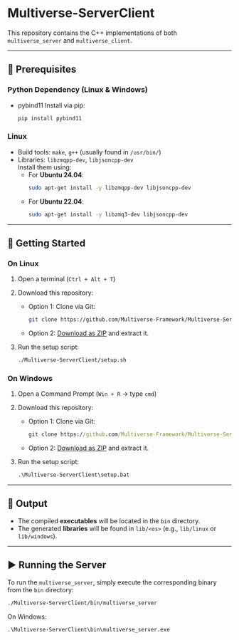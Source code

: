 # Multiverse-ServerClient

This repository contains the C++ implementations of both `multiverse_server` and `multiverse_client`.

---

## 🔧 Prerequisites

### Python Dependency (Linux & Windows)

- pybind11
  Install via pip:  
  ```bash
  pip install pybind11
  ```

### Linux

- Build tools: `make`, `g++` (usually found in `/usr/bin/`)
- Libraries: `libzmqpp-dev`, `libjsoncpp-dev`  
  Install them using:  
  - For **Ubuntu 24.04**:  
    ```bash
    sudo apt-get install -y libzmqpp-dev libjsoncpp-dev
    ```
  - For **Ubuntu 22.04**:  
    ```bash
    sudo apt-get install -y libzmq3-dev libjsoncpp-dev
    ```

---

## 🚀 Getting Started

### On Linux

1. Open a terminal (`Ctrl + Alt + T`)
2. Download this repository:
   - Option 1: Clone via Git:
     ```bash
     git clone https://github.com/Multiverse-Framework/Multiverse-ServerClient
     ```
   - Option 2: [Download as ZIP](https://github.com/Multiverse-Framework/Multiverse-ServerClient/archive/refs/heads/main.zip) and extract it.

3. Run the setup script:

   ```bash
   ./Multiverse-ServerClient/setup.sh
   ```

### On Windows

1. Open a Command Prompt (`Win + R` → type `cmd`)
2. Download this repository:
   - Option 1: Clone via Git:
     ```cmd
     git clone https://github.com/Multiverse-Framework/Multiverse-ServerClient
     ```
   - Option 2: [Download as ZIP](https://github.com/Multiverse-Framework/Multiverse-ServerClient/archive/refs/heads/main.zip) and extract it.

3. Run the setup script:

   ```cmd
   .\Multiverse-ServerClient\setup.bat
   ```

---

## 📂 Output

- The compiled **executables** will be located in the `bin` directory.
- The generated **libraries** will be found in `lib/<os>` (e.g., `lib/linux` or `lib/windows`).

---

## ▶️ Running the Server

To run the `multiverse_server`, simply execute the corresponding binary from the `bin` directory:

```bash
./Multiverse-ServerClient/bin/multiverse_server
```

On Windows:

```cmd
.\Multiverse-ServerClient\bin\multiverse_server.exe
```
